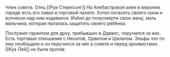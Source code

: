 
Член совета. Отец [[Руи Стернсонг]] На Алебастровой алее в верхнем городе есть его лавка в торговой палате. 
Хотел погасить своего сына и всячески над ним издевался. Избил до полусмерти свою жену, мать мальчика, которая пыталась защитить своего ребёнка. 

Послужил гарантом для дроу, прибывших в Дарвос, поручился за них.
Есть торговые отношения с Неситой, Орвитом и Шилатом.
Эльфы что-то ему пообещали и он поручился за них в совете и перед архивистами.
[[Куа Лей]] не была против
